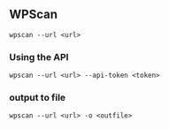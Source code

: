 ## WPScan  
`wpscan --url <url>`  
### Using the API
`wpscan --url <url> --api-token <token>`  
### output to file  
`wpscan --url <url> -o <outfile>`  
